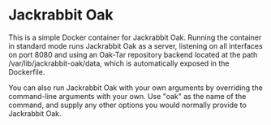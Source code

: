 # Jackrabbit Oak

This is a simple Docker container for Jackrabbit Oak.  Running the container in standard mode runs Jackrabbit Oak as a server, listening on all interfaces on port 8080 and using an Oak-Tar repository backend located at the path /var/lib/jackrabbit-oak/data, which is automatically exposed in the Dockerfile.

You can also run Jackrabbit Oak with your own arguments by overriding the command-line arguments with your own.  Use "oak" as the name of the command, and supply any other options you would normally provide to Jackrabbit Oak.

